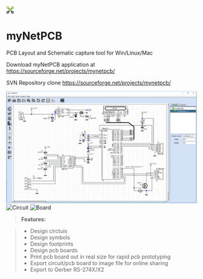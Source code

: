 
![myNetPCB](screenshots/logo.png?raw=true "myNetPCB") 
# myNetPCB
PCB Layout and Schematic capture tool for Win/Linux/Mac

Download myNetPCB application at
https://sourceforge.net/projects/mynetpcb/

SVN Repository clone
https://sourceforge.net/projects/mynetpcb/

![myNetPCB](/screenshots/mynetpcb.png)
![Circuit](/screenshots/circuit-c.png)
![Board](/screenshots/board-c.png)

> **Features:**

> - Design circtuis
> - Design symbols
> - Design footprints
> - Design pcb boards
> - Print pcb board out in real size for rapid pcb prototyping
> - Export circuit/pcb board to image file for online sharing
> - Export to Gerber RS-274X/X2
